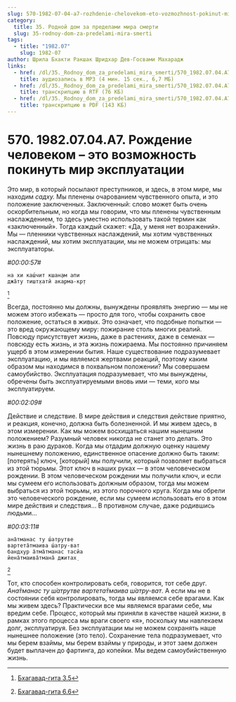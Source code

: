 ```yaml
---
slug: 570-1982-07-04-a7-rozhdenie-chelovekom-eto-vozmozhnost-pokinut-mir-ekspluatatsii
category:
  title: 35. Родной дом за пределами мира смерти
  slug: 35-rodnoy-dom-za-predelami-mira-smerti
tags:
  - title: "1982.07"
    slug: 1982-07
author: Шрила Бхакти Ракшак Шридхар Дев-Госвами Махарадж
links:
  - href: /dl/35._Rodnoy_dom_za_predelami_mira_smerti/570_1982.07.04.A7_SridharMj_Rozhdenie_chelovekom--jeto_vozmozhnost_pokinut_mir_jekspluatacii.mp3
    title: аудиозапись в MP3 (4 мин. 15 сек., 6,7 МБ)
  - href: /dl/35._Rodnoy_dom_za_predelami_mira_smerti/570_1982.07.04.A7_SridharMj_Rozhdenie_chelovekom--jeto_vozmozhnost_pokinut_mir_jekspluatacii.rtf
    title: транскрипцию в RTF (76 КБ)
  - href: /dl/35._Rodnoy_dom_za_predelami_mira_smerti/570_1982.07.04.A7_SridharMj_Rozhdenie_chelovekom--jeto_vozmozhnost_pokinut_mir_jekspluatacii.pdf
    title: транскрипцию в PDF (143 КБ)
---
```


# 570. 1982.07.04.A7. Рождение человеком – это возможность покинуть мир эксплуатации

Это мир, в который посылают преступников, и здесь, в этом мире, мы находим *садху.* Мы пленены очарованием чувственного опыта, и это положение заключенных. Заключенный: слово может быть очень оскорбительным, но когда мы говорим, что мы пленены чувственным наслаждением, то здесь уместно использовать такой термин как «заключенный». Тогда каждый скажет: «Да, у меня нет возражений». Мы — пленники чувственных наслаждений, мы хотим чувственных наслаждений, мы хотим эксплуатации, мы не можем отрицать: мы эксплуататоры.

*#00:00:57#*

    на хи каш́чит кшан̣ам апи
    джа̄ту тишт̣хатй акарма-кр̣т
[^_ftn1]

Всегда, постоянно мы должны, вынуждены проявлять энергию — мы не можем этого избежать — просто для того, чтобы сохранить свое положение, остаться в живых. Это означает, что подобные попытки — это вред окружающему миру: пожирание столь многих реалий. Повсюду присутствует жизнь, даже в растениях, даже в семенах — повсюду есть жизнь, и эта жизнь пожираема. Мы постоянно причиняем ущерб в этом измерении бытия. Наше существование подразумевает эксплуатацию, и мы являемся жертвами реакций, поэтому каким образом мы находимся в похвальном положении? Мы совершаем самоубийство. Эксплуатация подразумевает, что мы вынуждены, обречены быть эксплуатируемыми вновь ими — теми, кого мы эксплуатируем.

*#00:02:09#*

Действие и следствие. В мире действия и следствия действие приятно, и реакция, конечно, должна быть болезненной. И мы живем здесь, в этом измерении. Как мы можем восхищаться нашим нынешним положением? Разумный человек никогда не станет это делать. Это жизнь в раю дураков. Когда мы отдадим должную оценку нашему нынешнему положению, единственное опасение должно быть таким: [потерять] ключ, [который] мы получили, который позволяет выбраться из этой тюрьмы. Этот ключ в наших руках — в этом человеческом рождении. В этом человеческом рождении мы получили ключ, и если мы сумеем его использовать должным образом, тогда мы можем выбраться из этой тюрьмы, из этого порочного круга. Когда мы обрели это человеческого рождение, если мы сумеем использовать его в этом мире действия и следствия… В противном случае, даже родившись людьми…

*#00:03:11#*

    ана̄тманас ту ш́атрутве
    вартета̄тмаива ш́атру-ват
    бандхур а̄тма̄тманас тасйа
    йена̄тмаива̄тмана̄ джитах̣
[^_ftn2]

Тот, кто способен контролировать себя, говорится, тот себе друг. *Ана̄тманас ту ш́атрутве вартета̄тмаива ш́атру-ват*. А если мы не в состоянии себя контролировать, тогда мы являемся себе врагами. Как мы живем здесь? Практически все мы являемся врагами себе, мы вредим себе. Процесс, который мы приняли в качестве нашей жизни, в рамках этого процесса мы враги своего «я», поскольку мы навлекаем долг, эксплуатируя. Без эксплуатации мы не можем сохранять наше нынешнее положение (это тело). Сохранение тела подразумевает, что мы берем взаймы, мы берем взаймы у природы, и этот заем должен будет выплачен до фартинга, до копейки. Мы ведем самоубийственную жизнь.



[^_ftn1]: [Бхагавад-гита 3.5](../notes/bhagavad-gita/bhagavad-gita-3-5.md)

[^_ftn2]: [Бхагавад-гита 6.6](../notes/bhagavad-gita/bhagavad-gita-6-6.md)

